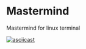 # Mastermind
Mastermind for linux terminal

[![asciicast](https://asciinema.org/a/609519.svg)](https://asciinema.org/a/609519)
